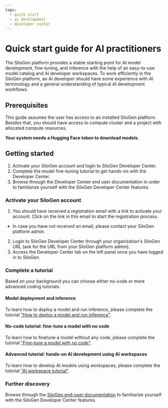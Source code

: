 ```yaml
---
tags:
  - quick start
  - ai development
  - developer center
---
```


# Quick start guide for AI practitioners

The SiloGen platform provides a stable starting point for AI model development, fine-tuning, and inference with the help of an easy-to-use model catalog and AI developer workspaces. To work efficiently in the SiloGen platform, an AI developer should have some experience with AI terminology and a general understanding of typical AI development workflows.

## Prerequisites

This guide assumes the user has access to an installed SiloGen platform. Besides that, you should have access to compute cluster and a project with allocated compute resources.

**Your system needs a Hugging Face token to download models.**

## Getting started

1. Activate your SiloGen account and login to SiloGen Developer Center.
2. Complete the model fine-tuning tutorial to get hands-on with the Developer Center.
3. Browse through the Developer Center end user documentation in order to familiarize yourself with the SiloGen Developer Center features.

### Activate your SiloGen account

1. You should have received a registration email with a link to activate your account. Click on the link in this email to start the registration process.
  - In case you have not received an email, please contact your SiloGen platform admin.
2. Login to SiloGen Developer Center through your organization's SiloGen URL (ask for the URL from your SiloGen platform admin).
3. Access the Developer Center tab on the left panel once you have logged in to SiloGen.

### Complete a tutorial

Based on your background you can choose either no-code or more advanced coding tutorials.

#### Model deployment and inference

To learn how to deploy a model and run inference, please complete the tutorial ["How to deploy a model and run inference"](../core/docs/developer-center/inference/how-to-deploy-and-inference.md).


#### No-code tutorial: fine-tune a model with no code

To learn how to finetune a model without any code, please complete the tutorial ["Fine-tune a model with no code"](../tutorials/no-code-fine-tuning-tutorial.md).

#### Advanced tutorial: hands-on AI development using AI workspaces

To learn how to develop AI models using workspaces, please complete the tutorial ["AI workspace tutorial"](../tutorials/ai-workspace-tutorial.md).

### Further discovery

Browse through the [SiloGen end-user documentation](https://docs.silogen.ai/core/docs/developer-center/overview/) to familiarize yourself with the SiloGen Developer Center features.
